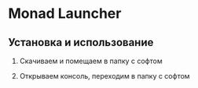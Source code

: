 # Monad Launcher

## Установка и использование

1. Скачиваем и помещаем в папку с софтом

2. Открываем консоль, переходим в папку с софтом
